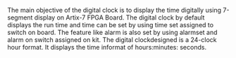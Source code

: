 The main objective of the digital clock is to display the
time digitally using 7-segment display on Artix-7 FPGA
Board. The digital clock by default displays the run time
and time can be set by using time set assigned to switch
on board. The feature like alarm is also set by using alarmset and alarm on switch assigned on kit. The digital clockdesigned is a 24-clock hour format. It displays the time informat of hours:minutes: seconds.
